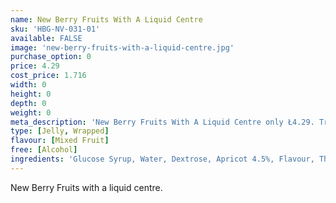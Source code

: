 ```yaml
---
name: New Berry Fruits With A Liquid Centre
sku: 'HBG-NV-031-01'
available: FALSE
image: 'new-berry-fruits-with-a-liquid-centre.jpg'
purchase_option: 0
price: 4.29
cost_price: 1.716
width: 0
height: 0
depth: 0
weight: 0
meta_description: 'New Berry Fruits With A Liquid Centre only Ł4.29. Traditional sweets and more at Humbugs Confectionery Store. Specialists in satisfying your sweet tooth!'
type: [Jelly, Wrapped]
flavour: [Mixed Fruit]
free: [Alcohol]
ingredients: 'Glucose Syrup, Water, Dextrose, Apricot 4.5%, Flavour, Thickener (Agar Agar), Acidulant (Citric Acid, Ascorbic Acid, Organic Vinegar), Antifoaming Agent (Soy Oil), Preservative (E211), Colour (E104, E110, E122, E124, E132, E151)'
---
```

New Berry Fruits with a liquid centre.